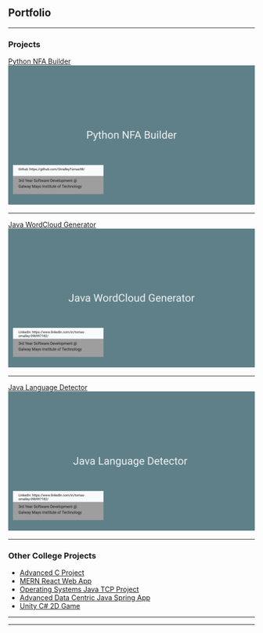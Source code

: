 ## Portfolio

---

### Projects 

[  Python  NFA Builder  ](https://github.com/OmalleyTomas98/graphTheoryProject)
<img src="images/NFA.jpg"/>

---
[ Java WordCloud Generator ](https://github.com/OmalleyTomas98/JavaWordCloudGenerator)
<img src="images/wordCloud.jpg"/>

---
[Java  Language Detector ](https://github.com/OmalleyTomas98/MultithreadedLanguageDetector)
<img src="images/languageDect.jpg"/>

---

### Other College Projects 

- [Advanced C Project](https://github.com/OmalleyTomas98/ABC-DENTAL-C-APP)
- [MERN React Web App](https://github.com/OmalleyTomas98/RecordShopReactApp)
- [Operating Systems Java TCP Project](https://github.com/OmalleyTomas98/FootballClubApplication)
- [Advanced Data Centric Java Spring App](https://github.com/OmalleyTomas98/AdvancedDataCentric)
- [Unity  C#  2D Game](https://github.com/OmalleyTomas98/unityProcaffeinatingFPSgame)

---




---
